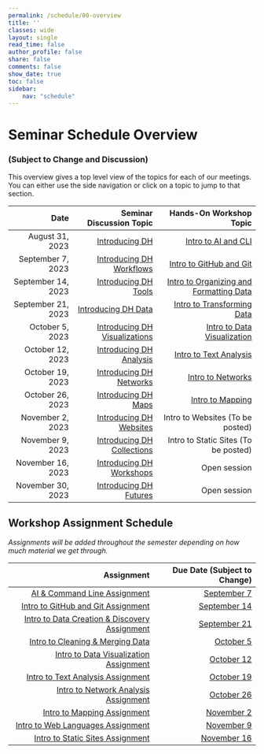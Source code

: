 ```yaml
---
permalink: /schedule/00-overview
title: ''
classes: wide
layout: single
read_time: false
author_profile: false
share: false
comments: false
show_date: true
toc: false
sidebar:
    nav: "schedule"
---
```


<h1> Seminar Schedule Overview</h1>
<h3>(Subject to Change and Discussion)</h3>

This overview gives a top level view of the topics for each of our meetings. You can either use the side navigation or click on a topic to jump to that section.

|  Date | Seminar Discussion Topic | Hands-On Workshop Topic |
| -----------------: | --------------: | --------------: |
| August 31, 2023 | [Introducing DH]({{site.baseurl}}/schedule/01-introducing-dh) | [Intro to AI and CLI]({{site.baseurl}}/materials/intro-ai-cli/01-course-ai-tools) |
| September 7, 2023 | [Introducing DH Workflows]({{site.baseurl}}/schedule/02-introducing-dh-workflows) | [Intro to GitHub and Git]({{site.baseurl}}/materials/intro-github-git/01-intro-github) |
| September 14, 2023 | [Introducing DH Tools]({{site.baseurl}}/schedule/03-introducing-dh-tools) | [Intro to Organizing and Formatting Data]({{site.baseurl}}/materials/intro-data-work/01-intro-formatting-organizing-data/) |
| September 21, 2023 | [Introducing DH Data]({{site.baseurl}}/schedule/04-introducing-dh-data) | [Intro to Transforming Data]({{site.baseurl}}/materials/intro-spreadsheets/02-intro-data-cleaning#data-cleaning-and-merging-assignment) |
| October 5, 2023 | [Introducing DH Visualizations]({{site.baseurl}}/schedule/05-introducing-dh-visualizations) | [Intro to Data Visualization]({{site.baseurl}}/materials/intro-visualizing-data/01-intro-data-visualization) |
| October 12, 2023 | [Introducing DH Analysis]({{site.baseurl}}/schedule/06-introducing-dh-analysis) | [Intro to Text Analysis]({{site.baseurl}}/materials/intro-data-analysis/01-intro-text-analysis) |
| October 19, 2023 | [Introducing DH Networks]({{site.baseurl}}/schedule/07-introducing-dh-networks) | [Intro to Networks]({{site.baseurl}}/materials/intro-data-analysis/02-intro-network-analysis) |
| October 26, 2023 | [Introducing DH Maps]({{site.baseurl}}/schedule/08-introducing-dh-maps) | [Intro to Mapping]({{site.baseurl}}/materials/intro-data-analysis/03-intro-mapping) |
| November 2, 2023 | [Introducing DH Websites]({{site.baseurl}}/schedule/09-introducing-dh-websites) | Intro to Websites (To be posted) |
| November 9, 2023 | [Introducing DH Collections]({{site.baseurl}}/schedule/10-introducing-dh-collections) | Intro to Static Sites (To be posted) |
| November 16, 2023 | [Introducing DH Workshops]({{site.baseurl}}/schedule/11-introducing-dh-workshops) | Open session |
| November 30, 2023 | [Introducing DH Futures]({{site.baseurl}}/schedule/12-introducing-dh-futures) | Open session |


## Workshop Assignment Schedule

*Assignments will be added throughout the semester depending on how much material we get through.*

| Assignment | Due Date (Subject to Change) |
| -----------------: | --------------: |
| [AI & Command Line Assignment]({{site.baseurl}}/materials/intro-ai-cli/02-command-line#ai--command-line-assignment) | [September 7]({{site.baseurl}}/schedule/02-introducing-dh-workflows) |
| [Intro to GitHub and Git Assignment]({{site.baseurl}}/materials/intro-github-git/02-intro-git#assignment) | [September 14]({{site.baseurl}}/schedule/03-introducing-dh-tools) |
| [Intro to Data Creation & Discovery Assignment]({{site.baseurl}}/materials/intro-data-work/01-intro-formatting-organizing-data/#data-creation--discovery-assignment) | [September 21]({{site.baseurl}}/schedule/04-introducing-dh-data) |
| [Intro to Cleaning & Merging Data]({{site.baseurl}}/materials/intro-spreadsheets/02-intro-data-cleaning#data-cleaning-and-merging-assignment) | [October 5]({{site.baseurl}}/schedule/05-introducing-dh-visualizations) |
| [Intro to Data Visualization Assignment]({{site.baseurl}}/materials/intro-visualizing-data/01-intro-data-visualization#data-visualization-assignments) | [October 12]({{site.baseurl}}/schedule/06-introducing-dh-analysis) |
| [Intro to Text Analysis Assignment]({{site.baseurl}}/materials/intro-data-analysis/01-intro-text-analysis#text-analysis-assignments) | [October 19]({{site.baseurl}}/schedule/07-introducing-dh-networks) |
| [Intro to Network Analysis Assignment]({{site.baseurl}}/materials/intro-data-analysis/02-intro-network-analysis#network-analysis-assignment) | [October 26]({{site.baseurl}}/schedule/08-introducing-dh-maps) |
| [Intro to Mapping Assignment]({{site.baseurl}}/materials/intro-data-analysis/03-intro-mapping#mapping-assignments) | [November 2]({{site.baseurl}}/schedule/09-introducing-dh-websites) |
| [Intro to Web Languages Assignment](#) | [November 9]({{site.baseurl}}/schedule/10-introducing-dh-websites) |
| [Intro to Static Sites Assignment](#) | [November 16]({{site.baseurl}}/schedule/11-introducing-dh-collections) |


